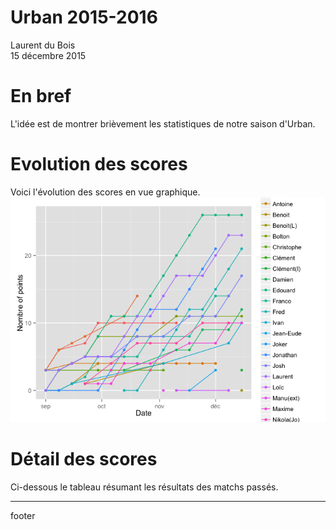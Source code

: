 # Urban 2015-2016
Laurent du Bois  
15 décembre 2015  


# En bref
L'idée est de montrer brièvement les statistiques de notre saison d'Urban.


# Evolution des scores
Voici l'évolution des scores en vue graphique.
![](index_files/figure-html/graph-1.png) 

# Détail des scores
Ci-dessous le tableau résumant les résultats des matchs passés.
<!--html_preserve--><div id="htmlwidget-3613" style="width:100%;height:auto;" class="datatables"></div>
<script type="application/json" data-for="htmlwidget-3613">{"x":{"data":[["1","2","3","4","5","6","7","8","9","10","11","12","13","14","15","16"],["2015-09-01","2015-09-08","2015-09-15","2015-09-22","2015-09-29","2015-10-06","2015-10-13","2015-10-20","2015-10-27","2015-11-03","2015-11-10","2015-11-17","2015-11-24","2015-12-01","2015-12-08","2015-12-15"],["7/6","18/11","5/5","9/9","10/9","8/7","15/4","7/6","8/11","15/11","11/10","13/8","10/4","7/12","8/13","8/13"],["Adrien Alban Anthony Bolton Josh","Adrien Alban Christophe Edouard Laurent","Alban Anthony Antoine Bolton Josh","Adrien Benoit Bolton Pierre-Olivier Laurent","Adrien Antoine Bolton Edouard Franco","Nikola(Jo) Edouard Jonathan Pierre-Olivier Joker","Alban Damien Jonathan Laurent Maxime","Alban Jonathan Josh Laurent Pierre-Olivier","Laurent Bolton Josh Maxime Pierre-Olivier","Edouard Laurent Ivan Fred Benoit","Edouard Laurent Bolton Damien Fred","Edouard Jonathan Josh Fred Maxime","Edouard Jonathan Pierre-Olivier Damien Franco","Edouard Anthony Josh Bolton Maxime","Edouard Franco Pierre-Olivier Loïc Damien","Edouard Laurent Maxime Bolton Benoit(L)"],["Edouard Franco Ivan Jonathan Laurent","Bolton Franco Ivan Jonathan Josh","Clément Edouard Franco Ivan Laurent","Alban Edouard Franco Josh Maxime","Christophe Jonathan Josh Laurent Maxime","Anthony Franco Josh Laurent Maxime","Adrien Anthony Edouard Franco Fred","Bolton Edouard Franco Fred Maxime","Edouard Jonathan Fred Franco Steve","Adrien Josh Franco Christophe Manu(ext)","Jonathan Adrien Loïc Pierre-Olivier Anthony","Laurent Anthony Franco Damien Jean-Eude","Laurent Anthony Josh Fred Bolton","Jonathan Laurent Franco Fred Jean-Eude","Laurent Fred Maxime Josh Ivan","Fred Josh Damien Ivan Clément(I)"]],"container":"<table class=\"display\">\n  <thead>\n    <tr>\n      <th> </th>\n      <th>Date</th>\n      <th>Score</th>\n      <th>Equipe1</th>\n      <th>Equipe2</th>\n    </tr>\n  </thead>\n</table>","options":{"order":[],"autoWidth":false,"orderClasses":false,"columnDefs":[{"orderable":false,"targets":0}]},"callback":null,"filter":"none"},"evals":[]}</script><!--/html_preserve-->


***
footer 
